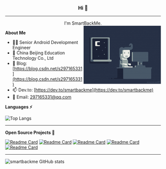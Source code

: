 ###  <center>Hi 👋 </center>
---
<center>I'm SmartBackMe.</center>

<img align="right" alt="GIF" width="250px" src="/assets/codeing.gif" />

**About Me**

- 👨‍💻 Senior Android Development Engineer
- 💼 China Beijing Education Technology Co., Ltd
- 📝 Blog: [https://blog.csdn.net/s297165331](https://blog.csdn.net/s297165331)
- 📫 Dev.to: [https://dev.to/smartbackme](https://dev.to/smartbackme)
- 💬 Email: 297165331@qq.com

**Languages ⚡**

![Top Langs](https://github-readme-stats.vercel.app/api/top-langs/?username=smartbackme&bg_color=30,e96443,904e95&title_color=fff&text_color=fff)

--- 

**Open Source Projects 🔭**

[![Readme Card](https://github-readme-stats.vercel.app/api/pin/?username=smartbackme&repo=AutoPage&bg_color=30,e96443,904e95&title_color=fff&text_color=fff)](https://github.com/smartbackme/AutoPage)
[![Readme Card](https://github-readme-stats.vercel.app/api/pin/?username=smartbackme&repo=SimpleInterceptor&bg_color=30,e96443,904e95&title_color=fff&text_color=fff)](https://github.com/smartbackme/SimpleInterceptor)
[![Readme Card](https://github-readme-stats.vercel.app/api/pin/?username=smartbackme&repo=ulog&bg_color=30,e96443,904e95&title_color=fff&text_color=fff)](https://github.com/smartbackme/ulog)
[![Readme Card](https://github-readme-stats.vercel.app/api/pin/?username=smartbackme&repo=flutter_interceptor&bg_color=30,e96443,904e95&title_color=fff&text_color=fff)](https://github.com/smartbackme/flutter_interceptor)
[![Readme Card](https://github-readme-stats.vercel.app/api/pin/?username=smartbackme&repo=emas_tlog&bg_color=30,e96443,904e95&title_color=fff&text_color=fff)](https://github.com/smartbackme/emas_tlog)

---


![smartbackme GitHub stats](https://github-readme-stats.vercel.app/api?username=smartbackme&show_icons=true&theme=radical&bg_color=30,e96443,904e95&title_color=fff&text_color=fff&include_all_commits=true)



<!--
**smartbackme/smartbackme** is a ✨ _special_ ✨ repository because its `README.md` (this file) appears on your GitHub profile.

Here are some ideas to get you started:

- 🔭 I’m currently working on ...
- 🌱 I’m currently learning ...
- 👯 I’m looking to collaborate on ...
- 🤔 I’m looking for help with ...
- 💬 Ask me about ...
- 📫 How to reach me: ...
- 😄 Pronouns: ...
- ⚡ Fun fact: ...
-->

